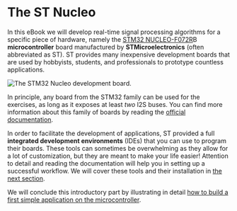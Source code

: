 # The ST Nucleo

In this eBook we will develop real-time signal processing algorithms for a specific piece of hardware, namely the [STM32 NUCLEO-F072R](https://www.st.com/en/evaluation-tools/nucleo-f072rb.html)B **microcontroller** board manufactured by **STMicroelectronics** \(often abbreviated as ST\). ST provides many inexpensive development boards that are used by hobbyists, students, and professionals to prototype countless applications. 

![The STM32 Nucleo development board.](../.gitbook/assets/nucleo_board.jpg)

In principle, any board from the STM32 family can be used for the exercises, as long as it exposes at least _two_ I2S buses. You can find more information about this family of boards by reading the [official documentation](https://www.st.com/content/ccc/resource/technical/document/data_brief/c8/3c/30/f7/d6/08/4a/26/DM00105918.pdf/files/DM00105918.pdf/jcr:content/translations/en.DM00105918.pdf).

In order to facilitate the development of applications, ST provided a full **integrated development environments** \(IDEs\) that you can use to program their boards. These tools can sometimes be overwhelming as they allow for a lot of customization, but they are meant to make your life easier! Attention to detail and reading the documentation will help you in setting up a successful workflow. We will cover these tools and their installation in [the next section](ide/).

We will conclude this introductory part by illustrating in detail [how to build a first simple application on the microcontroller](test_project.md).

